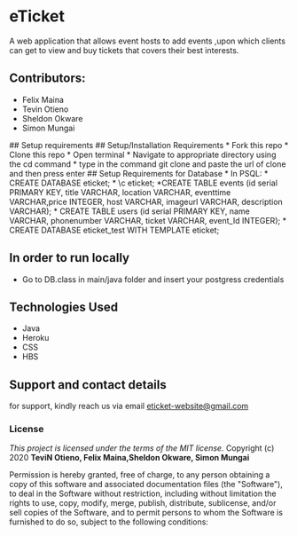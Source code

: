 # eTicket
A web application that allows event hosts to add events ,upon which clients can get to view  and buy tickets that covers their best interests.

## Contributors:
<ul>
   <li>Felix Maina</li>
   <li>Tevin Otieno</li>
   <li>Sheldon Okware</li>
   <li>Simon Mungai</li>
</ul>
## Setup requirements
## Setup/Installation Requirements
* Fork this repo
* Clone this repo 
* Open terminal
* Navigate to appropriate directory using the cd command
* type in the command git clone and paste the url of clone and then press enter 
## Setup Requirements for Database
* In PSQL:
* CREATE DATABASE eticket;
* \c eticket;
*CREATE TABLE events (id serial PRIMARY KEY, title VARCHAR, location VARCHAR, eventtime VARCHAR,price INTEGER, host VARCHAR, imageurl VARCHAR, description VARCHAR);
* CREATE TABLE users (id serial PRIMARY KEY, name VARCHAR, phonenumber VARCHAR, ticket VARCHAR, event_Id INTEGER);
* CREATE DATABASE eticket_test WITH TEMPLATE eticket;

## In order to run locally
* Go to DB.class in main/java folder and insert your postgress credentials
## Technologies Used
* Java
* Heroku
* CSS
* HBS
## Support and contact details
for support, kindly reach us via email  eticket-website@gmail.com
### License
*This project is licensed under the terms of the MIT license.*
Copyright (c) 2020 **TeviN Otieno, Felix Maina,Sheldon Okware, Simon Mungai**

Permission is hereby granted, free of charge, to any person obtaining a copy
of this software and associated documentation files (the "Software"), to deal
in the Software without restriction, including without limitation the rights
to use, copy, modify, merge, publish, distribute, sublicense, and/or sell
copies of the Software, and to permit persons to whom the Software is
furnished to do so, subject to the following conditions:


  
  
